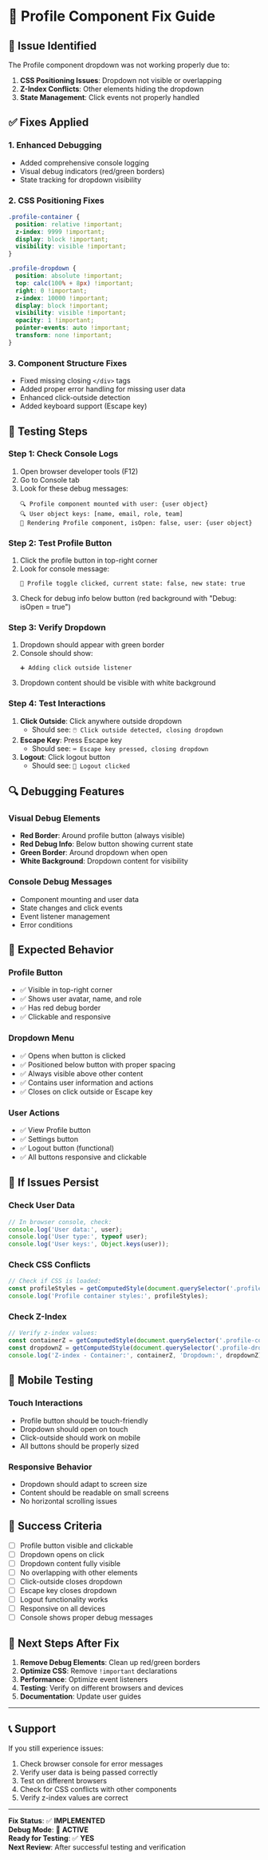 # 🔧 Profile Component Fix Guide

## 🚨 **Issue Identified**
The Profile component dropdown was not working properly due to:
1. **CSS Positioning Issues**: Dropdown not visible or overlapping
2. **Z-Index Conflicts**: Other elements hiding the dropdown
3. **State Management**: Click events not properly handled

## ✅ **Fixes Applied**

### **1. Enhanced Debugging**
- Added comprehensive console logging
- Visual debug indicators (red/green borders)
- State tracking for dropdown visibility

### **2. CSS Positioning Fixes**
```css
.profile-container {
  position: relative !important;
  z-index: 9999 !important;
  display: block !important;
  visibility: visible !important;
}

.profile-dropdown {
  position: absolute !important;
  top: calc(100% + 8px) !important;
  right: 0 !important;
  z-index: 10000 !important;
  display: block !important;
  visibility: visible !important;
  opacity: 1 !important;
  pointer-events: auto !important;
  transform: none !important;
}
```

### **3. Component Structure Fixes**
- Fixed missing closing `</div>` tags
- Added proper error handling for missing user data
- Enhanced click-outside detection
- Added keyboard support (Escape key)

## 🧪 **Testing Steps**

### **Step 1: Check Console Logs**
1. Open browser developer tools (F12)
2. Go to Console tab
3. Look for these debug messages:
   ```
   🔍 Profile component mounted with user: {user object}
   🔍 User object keys: [name, email, role, team]
   🎨 Rendering Profile component, isOpen: false, user: {user object}
   ```

### **Step 2: Test Profile Button**
1. Click the profile button in top-right corner
2. Look for console message:
   ```
   🔄 Profile toggle clicked, current state: false, new state: true
   ```
3. Check for debug info below button (red background with "Debug: isOpen = true")

### **Step 3: Verify Dropdown**
1. Dropdown should appear with green border
2. Console should show:
   ```
   ➕ Adding click outside listener
   ```
3. Dropdown content should be visible with white background

### **Step 4: Test Interactions**
1. **Click Outside**: Click anywhere outside dropdown
   - Should see: `🖱️ Click outside detected, closing dropdown`
2. **Escape Key**: Press Escape key
   - Should see: `⌨️ Escape key pressed, closing dropdown`
3. **Logout**: Click logout button
   - Should see: `🚪 Logout clicked`

## 🔍 **Debugging Features**

### **Visual Debug Elements**
- **Red Border**: Around profile button (always visible)
- **Red Debug Info**: Below button showing current state
- **Green Border**: Around dropdown when open
- **White Background**: Dropdown content for visibility

### **Console Debug Messages**
- Component mounting and user data
- State changes and click events
- Event listener management
- Error conditions

## 🚀 **Expected Behavior**

### **Profile Button**
- ✅ Visible in top-right corner
- ✅ Shows user avatar, name, and role
- ✅ Has red debug border
- ✅ Clickable and responsive

### **Dropdown Menu**
- ✅ Opens when button is clicked
- ✅ Positioned below button with proper spacing
- ✅ Always visible above other content
- ✅ Contains user information and actions
- ✅ Closes on click outside or Escape key

### **User Actions**
- ✅ View Profile button
- ✅ Settings button
- ✅ Logout button (functional)
- ✅ All buttons responsive and clickable

## 🔧 **If Issues Persist**

### **Check User Data**
```javascript
// In browser console, check:
console.log('User data:', user);
console.log('User type:', typeof user);
console.log('User keys:', Object.keys(user));
```

### **Check CSS Conflicts**
```javascript
// Check if CSS is loaded:
const profileStyles = getComputedStyle(document.querySelector('.profile-container'));
console.log('Profile container styles:', profileStyles);
```

### **Check Z-Index**
```javascript
// Verify z-index values:
const containerZ = getComputedStyle(document.querySelector('.profile-container')).zIndex;
const dropdownZ = getComputedStyle(document.querySelector('.profile-dropdown')).zIndex;
console.log('Z-index - Container:', containerZ, 'Dropdown:', dropdownZ);
```

## 📱 **Mobile Testing**

### **Touch Interactions**
- Profile button should be touch-friendly
- Dropdown should open on touch
- Click-outside should work on mobile
- All buttons should be properly sized

### **Responsive Behavior**
- Dropdown should adapt to screen size
- Content should be readable on small screens
- No horizontal scrolling issues

## 🎯 **Success Criteria**

- [ ] Profile button visible and clickable
- [ ] Dropdown opens on click
- [ ] Dropdown content fully visible
- [ ] No overlapping with other elements
- [ ] Click-outside closes dropdown
- [ ] Escape key closes dropdown
- [ ] Logout functionality works
- [ ] Responsive on all devices
- [ ] Console shows proper debug messages

## 🔄 **Next Steps After Fix**

1. **Remove Debug Elements**: Clean up red/green borders
2. **Optimize CSS**: Remove `!important` declarations
3. **Performance**: Optimize event listeners
4. **Testing**: Verify on different browsers and devices
5. **Documentation**: Update user guides

---

## 📞 **Support**

If you still experience issues:
1. Check browser console for error messages
2. Verify user data is being passed correctly
3. Test on different browsers
4. Check for CSS conflicts with other components
5. Verify z-index values are correct

---

**Fix Status**: ✅ **IMPLEMENTED**  
**Debug Mode**: 🔧 **ACTIVE**  
**Ready for Testing**: ✅ **YES**  
**Next Review**: After successful testing and verification
